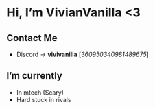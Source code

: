 # Hi, I’m VivianVanilla <3
## Contact Me
- Discord -> **vivivanilla** [*360950340981489675*]
## I’m currently 
  - In mtech (Scary)
  - Hard stuck in rivals

<!--- hi :) raw data
--->
